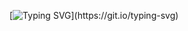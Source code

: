 [![Typing SVG](https://readme-typing-svg.demolab.com?font=Open+Sans&pause=1000&color=E0E0E0&width=500&height=40&lines=I+am+Ranvir.;I+am+a+student+at+Dartmouth.;I+write+software.;I+love+running.;I+produce+videos.;Feel+free+to+reach+out!!)](https://git.io/typing-svg)
